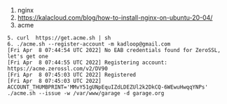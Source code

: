 1. nginx
2. https://kalacloud.com/blog/how-to-install-nginx-on-ubuntu-20-04/
3. acme
```
5. curl  https://get.acme.sh | sh
6. ./acme.sh --register-account -m kadloop@gmail.com
[Fri Apr  8 07:44:54 UTC 2022] No EAB credentials found for ZeroSSL, let's get one
[Fri Apr  8 07:44:55 UTC 2022] Registering account: https://acme.zerossl.com/v2/DV90
[Fri Apr  8 07:45:03 UTC 2022] Registered
[Fri Apr  8 07:45:03 UTC 2022] ACCOUNT_THUMBPRINT='MMvY51gUNpEquIZdLDEZUl2k2DkCQ-6WEwuHwqqYNPs'
./acme.sh --issue -w /var/www/garage -d garage.org
```
